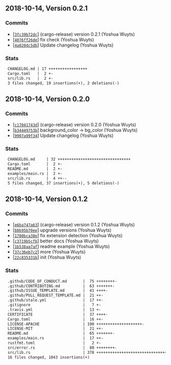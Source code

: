 ## 2018-10-14, Version 0.2.1
### Commits
- [[`3fc39b72dc`](https://github.com/chooxide/webmanifest/commit/3fc39b72dccfae5edcbca2ff1076968774951e45)] (cargo-release) version 0.2.1 (Yoshua Wuyts)
- [[`4076ff26de`](https://github.com/chooxide/webmanifest/commit/4076ff26de15d3f0b9a37896835e71c1e8564355)] fix check (Yoshua Wuyts)
- [[`4a020dc5db`](https://github.com/chooxide/webmanifest/commit/4a020dc5db5882598d11ebb2d86996400f087a3c)] Update changelog (Yoshua Wuyts)

### Stats
```diff
 CHANGELOG.md | 17 +++++++++++++++++
 Cargo.toml   |  2 +-
 src/lib.rs   |  2 +-
 3 files changed, 19 insertions(+), 2 deletions(-)
```


## 2018-10-14, Version 0.2.0
### Commits
- [[`c17041743d`](https://github.com/chooxide/webmanifest/commit/c17041743d4d72042df0acba1fb7e71c02661fb4)] (cargo-release) version 0.2.0 (Yoshua Wuyts)
- [[`b34449753b`](https://github.com/chooxide/webmanifest/commit/b34449753b6f212eef3b8e286498cbd43c287f9c)] background_color -> bg_color (Yoshua Wuyts)
- [[`9907a99f34`](https://github.com/chooxide/webmanifest/commit/9907a99f34ff3c75fbc88ab0c3b6df207f2f7df0)] Update changelog (Yoshua Wuyts)

### Stats
```diff
 CHANGELOG.md     | 32 ++++++++++++++++++++++++++++++++
 Cargo.toml       |  2 +-
 README.md        |  2 +-
 examples/main.rs |  2 +-
 src/lib.rs       |  4 ++--
 5 files changed, 37 insertions(+), 5 deletions(-)
```


## 2018-10-14, Version 0.1.2
### Commits
- [[`e6ba747a63`](https://github.com/chooxide/webmanifest/commit/e6ba747a6339a685361adb010fb4539876ae9496)] (cargo-release) version 0.1.2 (Yoshua Wuyts)
- [[`60b95b70ee`](https://github.com/chooxide/webmanifest/commit/60b95b70ee4de92d33803e2e00651d97121930e8)] upgrade versions (Yoshua Wuyts)
- [[`1780bca38e`](https://github.com/chooxide/webmanifest/commit/1780bca38eff8e5862ceb81b64404546d1a2e7cf)] fix extension detection (Yoshua Wuyts)
- [[`c3719b5cfb`](https://github.com/chooxide/webmanifest/commit/c3719b5cfbf357030ed2821ddaad6da7142fb055)] better docs (Yoshua Wuyts)
- [[`1b538aa7af`](https://github.com/chooxide/webmanifest/commit/1b538aa7afa106d55af02f7ea94ff7c108454f80)] readme example (Yoshua Wuyts)
- [[`37c36eb7c2`](https://github.com/chooxide/webmanifest/commit/37c36eb7c2e31f95fb0eb72a9322dfbfbab156d7)] more (Yoshua Wuyts)
- [[`22c835331b`](https://github.com/chooxide/webmanifest/commit/22c835331b57b1ca480eca62838fdfe9c5586f2d)] init (Yoshua Wuyts)

### Stats
```diff
 .github/CODE_OF_CONDUCT.md       |  75 ++++++++-
 .github/CONTRIBUTING.md          |  63 +++++++-
 .github/ISSUE_TEMPLATE.md        |  41 ++++-
 .github/PULL_REQUEST_TEMPLATE.md |  21 ++-
 .github/stale.yml                |  17 ++-
 .gitignore                       |   7 +-
 .travis.yml                      |  13 +-
 CERTIFICATE                      |  37 ++++-
 Cargo.toml                       |  16 ++-
 LICENSE-APACHE                   | 190 ++++++++++++++++++++-
 LICENSE-MIT                      |  21 ++-
 README.md                        |  65 +++++++-
 examples/main.rs                 |  17 ++-
 rustfmt.toml                     |   2 +-
 src/error.rs                     |  80 ++++++++-
 src/lib.rs                       | 378 ++++++++++++++++++++++++++++++++++++++++-
 16 files changed, 1043 insertions(+)
```


